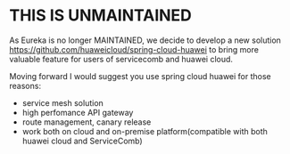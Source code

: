 # THIS IS UNMAINTAINED

As Eureka is no longer MAINTAINED, we decide to develop a new solution https://github.com/huaweicloud/spring-cloud-huawei to bring more valuable feature for users of servicecomb and huawei cloud.

Moving forward I would suggest you use spring cloud huawei for those reasons:
- service mesh solution
- high perfomance API gateway
- route management, canary release
- work both on cloud and on-premise platform(compatible with both huawei cloud and ServiceComb)

